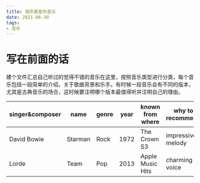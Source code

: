 ```yaml
---
title: 我所喜爱的音乐
date: 2021-06-30
tags:
- 音乐
---
```


# 写在前面的话
建个文件汇总自己听过的觉得不错的音乐在这里，按照音乐类型进行分类，每个音乐包括一段简单的介绍，关于歌曲背景和乐手。有时候一段音乐会有不同的版本，尤其是古典音乐的场合，这时候要注明哪个版本最值得听并注明自己的理由。

| singer&composer | name | genre | year | known from where | why to recommend |
| --- | --- | --- | --- | --- | --- |
| David Bowie | Starman | Rock | 1972 | The Crown S3 | impressive melody |
| Lorde | Team | Pop | 2013 | Apple Music Hits | charming voice |

